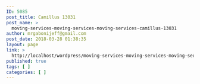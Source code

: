 ```yaml
---
ID: 5085
post_title: Camillus 13031
post_name: >
  moving-services-moving-services-moving-services-camillus-13031
author: mrgabonijeff@gmail.com
post_date: 2018-03-28 01:38:35
layout: page
link: >
  http://localhost/wordpress/moving-services-moving-services-moving-services-camillus-13031/
published: true
tags: [ ]
categories: [ ]
---
```

